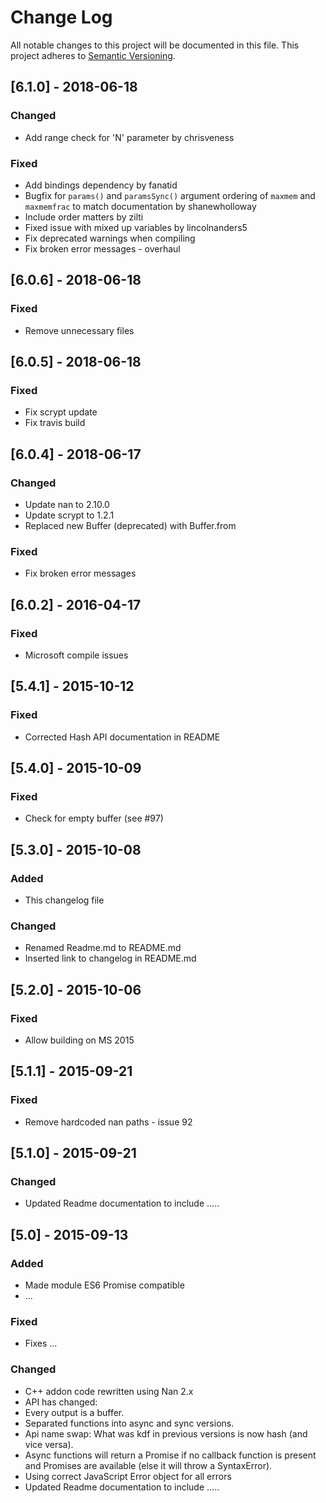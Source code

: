 # Change Log
All notable changes to this project will be documented in this file.
This project adheres to [Semantic Versioning](http://semver.org/).

## [6.1.0] - 2018-06-18
### Changed
- Add range check for 'N' parameter by chrisveness

### Fixed
- Add bindings dependency by fanatid
- Bugfix for `params()` and `paramsSync()` argument ordering of `maxmem` and `maxmemfrac` to match documentation by shanewholloway
- Include order matters by zilti
- Fixed issue with mixed up variables by lincolnanders5
- Fix deprecated warnings when compiling
- Fix broken error messages - overhaul

## [6.0.6] - 2018-06-18
### Fixed
- Remove unnecessary files

## [6.0.5] - 2018-06-18
### Fixed
- Fix scrypt update
- Fix travis build

## [6.0.4] - 2018-06-17
### Changed
- Update nan to 2.10.0
- Update scrypt to 1.2.1
- Replaced new Buffer (deprecated) with Buffer.from

### Fixed
- Fix broken error messages

## [6.0.2] - 2016-04-17
### Fixed
- Microsoft compile issues

## [5.4.1] - 2015-10-12
### Fixed
- Corrected Hash API documentation in README

## [5.4.0] - 2015-10-09
### Fixed
- Check for empty buffer (see #97)

## [5.3.0] - 2015-10-08
### Added
- This changelog file

### Changed
- Renamed Readme.md to README.md
- Inserted link to changelog in README.md

## [5.2.0] - 2015-10-06
### Fixed
- Allow building on MS 2015

## [5.1.1] - 2015-09-21
### Fixed
- Remove hardcoded nan paths - issue 92

## [5.1.0] - 2015-09-21
### Changed
- Updated Readme documentation to include .....

## [5.0] - 2015-09-13
### Added
- Made module ES6 Promise compatible
- ...

### Fixed
- Fixes ...

### Changed
- C++ addon code rewritten using Nan 2.x
- API has changed:
- Every output is a buffer.
- Separated functions into async and sync versions.
- Api name swap: What was kdf in previous versions is now hash (and vice versa).
- Async functions will return a Promise if no callback function is present and Promises are available (else it will throw a SyntaxError).
- Using correct JavaScript Error object for all errors
- Updated Readme documentation to include .....
